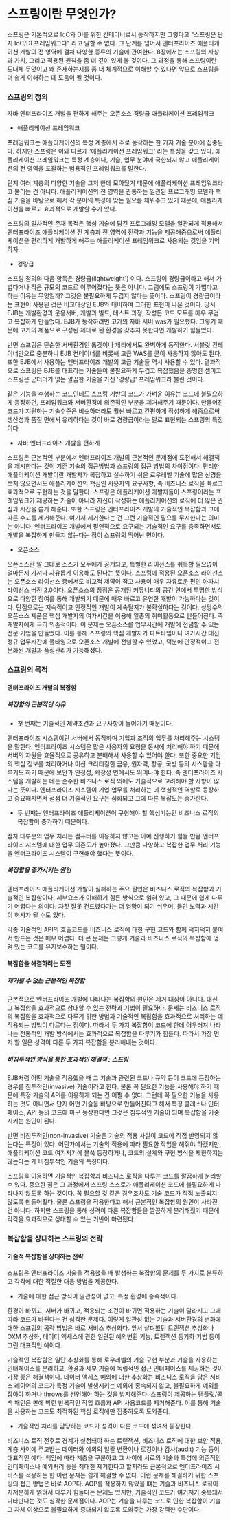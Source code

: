 # 스프링이란 무엇인가?
스프링은 기본적으로 IoC와 DI를 위한 컨테이너로서 동작하지만 그렇다고 "스프링은 단지 IoC/DI 프레임워크다" 라고 말할 수 없다. 그 단계를 넘어서 엔터프라이즈 애플리케이션 개발의 전 영역에 걸쳐 다양한 종류의 기술에 관여한다. 8장에서는 스프링의 사상과 가치, 그리고 적용된 원칙을 좀 더 깊이 있게 볼 것이다. 그 과정을 통해 스프링이란 도대체 무엇이고 왜 존재하는지를 좀 더 체계적으로 이해할 수 있다면 앞으로 스프링을 더 쉽게 이해하는 데 도움이 될 것이다.

### 스프링의 정의

자바 엔터프라이즈 개발을 편하게 해주는 오픈소스 경량급 애플리케이션 프레임워크

- 애플리케이션 프레임워크

프레임워크는 애플리케이션의 특정 계층에서 주로 동작하는 한 가지 기술 분야에 집중된다. 하지만 스프링은 이와 다르게 '애플리케이션 프레임워크' 라는 특징을 갖고 있다.
애플리케이션 프레임워크는 특정 계층이나, 기술, 업무 분야에 국한되지 않고 애플리케이션의 전 영역을 포괄하는 범용적인 프레임워크를 말한다.

단지 여러 계층의 다양한 기술을 그저 한데 모아뒀기 때문에 애플리케이션 프레임워크라고 불리는 건 아니다. 애플리케이션의 전 영역을 관통하는 일관된 프로그래밍 모델과 핵심 기술을 바탕으로 해서 각 분야의 특성에 맞는 필요를 채워주고 있기 때문에, 애플리케이션을 빠르고 효과적으로 개발할 수가 있다.

스프링의 일차적인 존재 목적은 핵심 기술에 담긴 프로그래밍 모델을 일관되게 적용해서 엔터프라이즈 애플리케이션 전 계층과 전 영역에 전략과 기능을 제공해줌으로써 애플리케이션을 편리하게 개발하게 해주는 애플리케이션 프레임워크로 사용되는 것임을 기억하자.

- 경량급

스프링 정의의 다음 항목은 경량급(lightweight') 이다. 스프링이 경량급이라고 해서 가볍다거나 작은 규모의 코드로 이루어졌다는 뜻은 아니다. 그럼에도 스프링이 가볍다고 하는 이유는 무엇일까? 그것은 불필요하게 무겁지 않다는 뜻이다. 스프링이 경량급이라는 표현이 사용된 것은 비교대상인 EJB와 대비하여 그러한 표현이 나온 것이다. 당시 EJB는 개발환경과 운용서버, 개발과 빌드, 테스트 과정, 작성돈 코드 모두를 매우 무겁고 복잡하게 만들었다. EJB가 동작하려면 고가의 자바 서버 was가 필요했다. 그렇기 때문에 고가의 제품으로 구성된 제대로 된 환경을 갖추지 못한다면 개발하기 힘들었다. 

반면 스프링은 단순한 서버환경인 톰캣이나 제티에서도 완벽하게 동작한다. 서블릿 컨테이너만으로 충분하니 EJB 컨테이너를 비롯해 고급 WAS를 굳이 사용하지 않아도 된다. 또한 EJB에서 사용하는 엔터프라이즈 개발의 고급 기술들 역시 사용할 수 있다. 결과적으로 스프링은 EJB를 대표하는 기술들이 불필요하게 무겁고 복잡했음을 증명한 셈이고 스프링은 군더더기 없는 깔끔한 기술을 가진 '경량급' 프레임워크라 불린 것이다.

같은 기능을 수행하는 코드인데도 스프링 기반의 코드가 가벼운 이유는 코드에 불필요하게 등장하던, 프레임워크와 서버환경에 의존적인 부분을 제거해주기 때문이다. 만들어진 코드가 지원하는 기술수준은 비슷하더라도 훨씬 빠르고 간편하게 작성하게 해줌으로써 생산성과 품질 면에서 유리하다는 것이 바로 경량급이라는 말로 표현되는 스프링의 특징이다.

- 자바 엔터프라이즈 개발을 편하게

스프링은 근본적인 부분에서 엔터프라이즈 개발의 근본적인 문제점에 도전해서 해결책을 제시한다는 것이 기존 기술의 접근방법과 스프링의 접근 방법의 차이점이다.
편리한 애플리케이션 개발이란 개발자가 복잡하고 실수하기 쉬운 로우레벨 기술에 많은 신경을 쓰지 않으면서도 애플리케이션의 핵심인 사용자의 요구사항, 즉 비즈니스 로직을 빠르고 효과적으로 구현하는 것을 말한다.
스프링은 애플리케이션 개발자들이 스프링이라는 프레임워크가 제공하는 기술이 아니라 자신이 작성하는 애플리케이션의 로직에 더 많은 관심과 시간을 쏟게 해준다.
또한 스프링은 엔터프라이즈 개발의 기술적인 복잡함과 그에 따른 수고를 제거해준다. 여기서 제거한다는 건 그런 기술적인 필요를 무시한다는 의미는 아니다. 엔터프라이즈 개발에서 필연적으로 요구되는 기술적인 요구를 충족하면서도 개발을 복잡하게 만들지 않는다는 점이 스프링의 뛰어난 면이다.

- 오픈소스

오픈소스란 말 그대로 소스가 모두에게 공개되고, 특별한 라이선스를 취득할 필요없이 얼마든지 가져다 자유롭게 이용해도 된다는 뜻이다. 스프링에 적용된 오픈소스 라이선스는 오픈소스 라이선스 중에서도 비교적 제약이 적고 사용이 매우 자유로운 편인 아파치 라이선스 버전 2.0이다.
오픈소스의 장점은 공개된 커뮤니티의 공간 안에서 투명한 방식으로 다양한 참여를 통해 개발되기 때문에 매우 빠르고 유연한 개발이 가능하다는 것이다.
단점으로는 지속적이고 안정적인 개발이 계속될지가 불확실하다는 것이다. 상당수의 오픈소스 제품은 핵심 개발자의 여가시간을 이용해 일종의 취미활동으로 만들어진다. 즉 개발자에게 극히 의존적이다. 이 문제는 오픈소스를 업무시간에 개발에 전념할 수 있는 전문 기업을 만들었다. 이를 통해 스프링의 핵심 개발자가 파트타임이나 여가시간 대신 정규 업무시간에 풀타임으로 오픈소스 개발에 전념할 수 있었고, 덕분에 안정적이고 전문화된 개발과 품질관리가 가능해졌다.

### 스프링의 목적

#### 엔터프라이즈 개발의 복잡함

##### 복잡함의 근본적인 이유 

- 첫 번째는 기술적인 제약조건과 요구사항이 늘어가기 때문이다.

엔터프라이즈 시스템이란 서버에서 동작하며 기업과 조직의 업무를 처리해주는 시스템을 말한다. 엔터프라이즈 시스템은 많은 사용자의 요청을 동시에 처리해야 하기 때문에 서버의 자원을 효율적으로 공유하고 분배해서 사용할 수 있어야 한다. 또한 중요한 기업의 핵심 정보를 처리하거나 미션 크리티컬한 금융, 원자력, 항공, 국방 등의 시스템을 다루기도 하기 때문에 보안과 안정성, 확장성 면에서도 뛰어나야 한다. 즉 엔터프라이즈 시스템을 개발하는 데는 순수한 비즈니스 로직 외에도 기술적으로 고려해야 할 사항이 많다는 뜻이다.
엔터프라이즈 시스템이 기업 업무를 처리하는 데 핵심적인 역할로 등장하고 중요해지면서 점점 더 기술적인 요구는 심화되고 그에 따른 복잡도는 증가한다.

- 두 번째는 엔터프라이즈 애플리케이션이 구현해야 할 핵심기능인 비즈니스 로직의 복잡함이 증가하기 때문이다.

점차 대부분의 업무 처리는 컴퓨터를 이용하지 않고는 아예 진행하기 힘들 만큼 엔터프라이즈 시스템에 대한 업무 의존도가 높아졌다. 그만큼 다양하고 복잡한 업무 처리 기능을 엔터프라이즈 시스템이 구현해야 했다는 뜻이다.

##### 복잡함을 증가시키는 원인
엔터프라이즈 애플리케이션 개발이 실패하는 주요 원인은 비즈니스 로직의 복잡함과 기술적인 복잡함이다. 세부요소가 이해하기 힘든 방식으로 얽혀 있고, 그 때문에 쉽게 다루기 어렵다는 의미다. 자칫 잘못 건드렸다가는 더 엉망이 되기 쉬우며, 들인 노력과 시간이 허사가 될 수도 있다.

각종 기술적인 API의 호출코드를 비즈니스 로직에 대한 구현 코드와 함께 덕지덕지 붙여서 만드는 것은 매우 어렵다. 더 큰 문제는 그렇게 기술과 비즈니스 로직의 복잡함에 엉켜 있는 코드를 유지보수하는 일이다.

#### 복잡함을 해결하려는 도전

##### 제거될 수 없는 근본적인 복잡함
근본적으로 엔터프라이즈 개발에 나타나는 복잡함의 원인은 제거 대상이 아니다. 대신 그 복잡함을 효과적으로 상대할 수 있는 전략과 기법이 필요하다. 문제는 비즈니스 로직의 복잡함을 효과적으로 다루기 위한 방법과 기술적인 복잡함을 효과적으로 처리하는 데 적용되는 방법이 다르다는 점이다. 따라서 두 가지 복잡함이 코드에 한데 어우러져 나타나는 전통적인 개발 방식에서는 효과적으로 복잡함을 다루기가 힘들다. 따라서 가장 먼저 할 일은 성격이 다른 두 가지 복잡함을 분리해내는 것이다.

##### 비침투적인 방식을 통한 효과적인 해결책 : 스프링
EJB처럼 어떤 기술을 적용했을 때 그 기술과 관련된 코드나 규약 등이 코드에 등장하는 경우를 침투적인(invasive) 기술이라고 한다. 물론 꼭 필요한 기능을 사용해야 하기 때문에 특정 기술의 API를 이용하게 되는 건 어쩔 수 없다. 그런데 꼭 필요한 기능을 사용하는 것도 아니면서 단지 어떤 기술을 바탕으로 만들어진다고 해서 특정 클래스나 인터페이스, API 등의 코드에 마구 등장한다면 그것은 침투적인 기술이 되며 복잡함을 가중시키는 원인이 된다.

반면 비침투적인(non-invasive) 기술은 기술의 적용 사실이 코드에 직접 반영되지 않는다는 특징이 있다. 어딘가에서는 기술의 적용에 따라 필요한 작업을 해줘야 하겠지만, 애플리케이션 코드 여기저기에 불쑥 등장하거나, 코드의 설계와 구현 방식을 제한하지는 않는다는 게 비침투적인 기술의 특징이다.

스프링을 이용하면 기술적인 복잡함과 비즈니스 로직을 다루는 코드를 깔끔하게 분리할 수 있다. 중요한 점은 그 과정에서 스프링 스스로가 애플리케이션 코드에 불필요하게 나타나지 않도록 하는 것이다. 꼭 필요할 것 같은 경우조차도 기술 코드가 직접 노출되지 않도록 만들어줬다. 물론 스프링을 적용한다고 해서 근본적인 복잡함의 원인이 사라진 건 아니다. 하지만 스프링을 통해 성격이 다른 복잡함들을 깔끔하게 분리해줬기 때문에 각각을 효과적으로 상대할 수 있는 기반이 마련됐다.

### 복잡함을 상대하는 스프링의 전략

#### 기술적 복잡함을 상대하는 전략
스프링은 엔터프라이즈 기술을 적용했을 때 발생하는 복잡함의 문제를 두 가지로 분류하고 각각에 대한 적절한 대응 방법을 제공한다.

- 기술에 대한 접근 방식이 일관성이 없고, 특정 환경에 종속적이다.

환경이 바뀌고, 서버가 바뀌고, 적용되는 조건이 바뀌면 적용하는 기술이 달라지고 그에 따라 코드가 바뀐다는 건 심각한 문제다. 이렇게 일관성 없는 기술과 서버환경의 변화에 대한 스프링의 공략 방법은 바로 서비스 추상화다. 앞서 살펴봤던 트랜잭션 추상화나 OXM 추상화, 데이터 액세스에 관한 일관된 예외변환 기능, 트랜잭션 동기화 기법 등이 그런 대표적인 예이다. 

기술적인 복잡함은 일단 추상화를 통해 로우레벨의 기술 구현 부분과 기술을 사용하는 인터페이스를 분리하고, 환경과 세부 기술에 독립적인 접근 인터페이스를 제공하는 것이 가장 좋은 해결책이다.
데이터 액세스 예외에 대한 추상화는 비즈니스 로직을 담은 서비스 레이어의 코드가 특정 기술이 발생시키는 예외에 종속되지 않고, 불필요하게 예외를 잡아야 하거나 throws를 선언해야 하는 것을 방지해준다.
스프링이 제공하는 템플릿/콜백 패턴은 판에 박힌 반복적인 작업 흐름과 API 사용코드를 제거해준다. 이를 통해 기술을 사용하는 코드도 최적화된 핵심 로직에만 집중하도록 도와준다.

- 기술적인 처리를 담당하는 코드가 성격이 다른 코드에 섞여서 등장한다.

비즈니스 로직 전후로 경계가 설정돼야 하는 트랜잭션, 비즈니스 로직에 대한 보안 적용, 계층 사이에 주고받는 데이터와 예외의 일괄 변환이나 로깅이나 감사(audit) 기능 등이 대표적인 예다.
책임에 따라 계층을 구분하고 그 사이에 서로의 기술과 특성에 의존적인 인터페이스나 예외처리 등을 최대한 제거한다고 할지라도 근본적으로 엔터프라이즈 서비스를 적용하는 한 이런 문제는 쉽게 해결할 수 없다. 이런 문제를 해결하기 위한 스프링의 접근 방법은 바로 AOP다. AOP를 적용하지 않았을 떄는 기술과 비즈니스 로직이 지저분하게 얽혀서 다루기 힘들다는 문제도 있지만, 기술적인 코드가 여기저기 중복돼서 나타난다는 것도 심각한 문제점이다. AOP는 기술을 다루는 코드로 인한 복잡함이 기술 그 자체 이상으로 불필요하게 증대되지 않도록 도와주는 가장 강력한 수단이다.